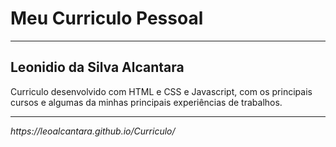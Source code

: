 <h1>Meu Curriculo Pessoal</h1>
<hr>
<h2>Leonidio da Silva Alcantara</h2>
<p>Curriculo desenvolvido com HTML e CSS e Javascript, com os principais cursos e algumas da minhas principais experiências de trabalhos. </p>
<hr>
<address> https://leoalcantara.github.io/Curriculo/</address>
